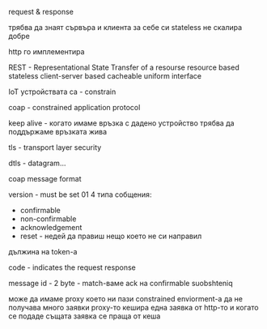 request & response 


трябва да знаят сървъра и клиента за себе си
stateless
не скалира добре

http го имплементира

REST - Representational State Transfer of a resourse
resource based
stateless
client-server based
cacheable
uniform interface


IoT устройствата са - constrain 

coap - constrained application protocol



keep alive - когато имаме връзка с дадено устройство трябва да поддържаме връзката жива

tls - transport layer security

dtls - datagram...



coap message format

version - must be set 01
4 типа собщения:
- confirmable
- non-confirmable
- acknowledgement
- reset - недей да правиш нещо което не си направил

дължина на token-a

code - indicates the request response

message id - 2 byte - match-ваме ack на confirmable suobshteniq

може да имаме proxy което ни пази constrained enviorment-а да не получава много заявки
proxy-то кешира една заявка от http-то и когато се подаде същата заявка се праща от кеша